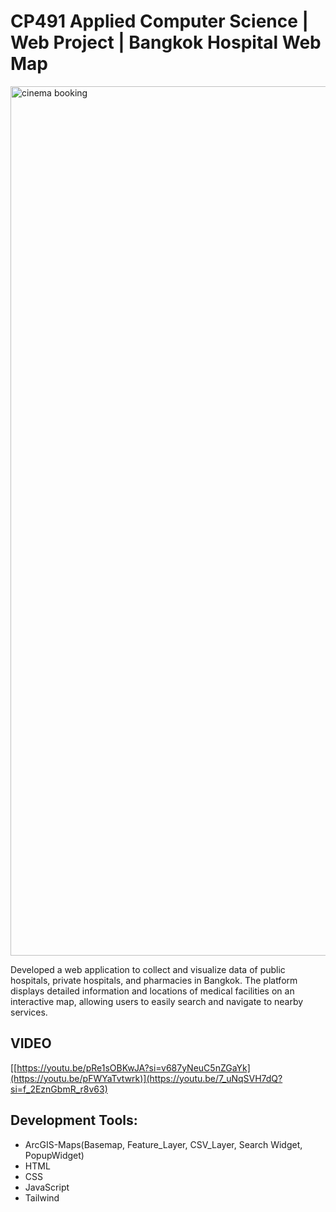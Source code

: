 # CP491 Applied Computer Science | Web Project | Bangkok Hospital Web Map

<img width="1391" alt="cinema booking" src="https://github.com/Siripassornbibi/Prj_CP241_MovieTicket/assets/62330969/95ca1695-5c64-4261-95fe-51138e8baea6">

Developed a web application to collect and visualize data of public hospitals, private hospitals, and pharmacies in Bangkok. 
The platform displays detailed information and locations of medical facilities on an interactive map, allowing users to easily search and navigate to nearby services.

VIDEO 
------------------------------------------------------------------------------------------------------------------
[[https://youtu.be/pRe1sOBKwJA?si=v687yNeuC5nZGaYk](https://youtu.be/pFWYaTvtwrk)](https://youtu.be/7_uNqSVH7dQ?si=f_2EznGbmR_r8v63)

Development Tools:
------------------------------------------------------------------------------------------------------------------
  - ArcGIS-Maps(Basemap, Feature_Layer, CSV_Layer, Search Widget,   PopupWidget)
  - HTML
  - CSS
  - JavaScript
  - Tailwind
